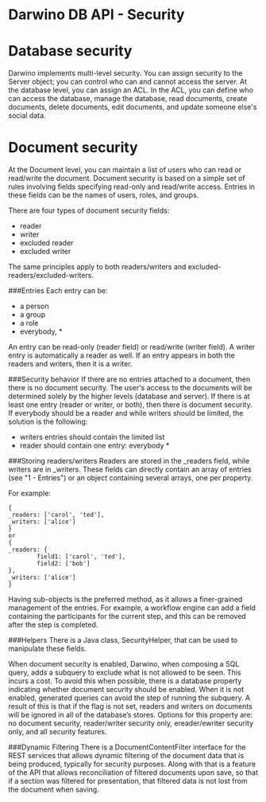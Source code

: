 Darwino DB API - Security
=======================

# Database security
Darwino implements multi-level security. You can assign security to the Server object; you can control who can and cannot access the server. At the database level, you can assign an ACL. In the ACL, you can define who can access the database, manage the database, read documents, create documents, delete documents, edit documents, and update someone else's social data.

# Document security
At the Document level, you can maintain a list of users who can read or read/write the document.  Document security is based on a simple set of rules involving fields specifying read-only and read/write access. Entries in these fields can be the names of users, roles, and groups.

There are four types of document security fields:
- reader
- writer
- excluded reader
- excluded writer

The same principles apply to both readers/writers and excluded-readers/excluded-writers. 
 
###Entries 
Each entry can be: 
- a person 
- a group 
- a role 
- everybody, * 

An entry can be read-only (reader field) or read/write (writer field). A writer entry is automatically a reader as well. 
If an entry appears in both the readers and writers, then it is a writer.  
 
###Security behavior 
If there are no entries attached to a document, then there is no document security. The user's access to the documents will be determined solely by the higher levels (database and server). 
If there is at least one entry (reader or writer, or both), then there is document security. 
If everybody should be a reader and while writers should be limited, the solution is the following: 
- writers entries should contain the limited list 
- reader should contain one entry: everybody * 

###Storing readers/writers 
Readers are stored in the _readers field, while writers are in _writers. 
These fields can directly contain an array of entries (see "1 - Entries") or an object containing several arrays, one per property. 

For example: 
```
{ 
_readers: ['carol', 'ted'], 
_writers: ['alice'] 
} 
or 
{ 
_readers: { 
        field1: ['carol', 'ted'], 
        field2: ['bob'] 
}, 
_writers: ['alice'] 
} 

```

Having sub-objects is the preferred method, as it allows a finer-grained management of the entries. For example, a workflow engine can add a field containing the participants for the current step, and this can be removed after the step is completed.

###Helpers 
There is a Java class, SecurityHelper, that can be used to manipulate these fields.
 
When document security is enabled, Darwino, when composing a SQL query, adds a subquery to exclude what is not allowed to be seen. This incurs a cost. To avoid this when possible, there is a database property indicating whether document security should be enabled. When it is not enabled, generated queries can avoid the step of running the subquery. A result of this is that if the flag is not set, readers and writers on documents will be ignored in all of the database’s stores. Options for this property are: no document security, reader/writer security only, ereader/ewriter security only, and all security features.

###Dynamic Filtering
There is a DocumentContentFilter interface for the REST services that allows dynamic filtering of the document data that is being produced, typically for security purposes. Along with that is a feature of the API that allows reconciliation of filtered documents upon save, so that if a section was filtered for presentation, that filtered data is not lost from the document when saving.
